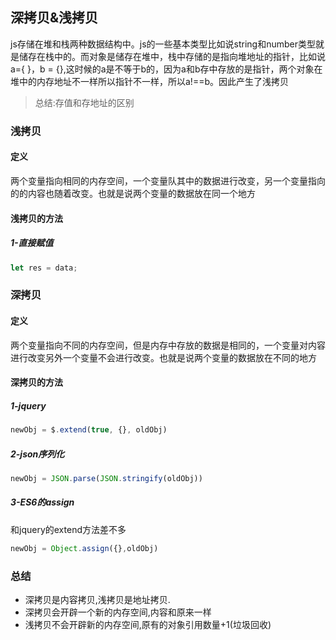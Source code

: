 ## 深拷贝&浅拷贝
js存储在堆和栈两种数据结构中。js的一些基本类型比如说string和number类型就是储存在栈中的。而对象是储存在堆中，栈中存储的是指向堆地址的指针，比如说a={ }，b = {},这时候的a是不等于b的，因为a和b存中存放的是指针，两个对象在堆中的内存地址不一样所以指针不一样，所以a!==b。因此产生了浅拷贝

> 总结:存值和存地址的区别

### 浅拷贝

#### 定义
两个变量指向相同的内存空间，一个变量队其中的数据进行改变，另一个变量指向的的内容也随着改变。也就是说两个变量的数据放在同一个地方


#### 浅拷贝的方法 

##### 1-直接赋值

```javascript
let res = data;
```

### 深拷贝

#### 定义
两个变量指向不同的内存空间，但是内存中存放的数据是相同的，一个变量对内容进行改变另外一个变量不会进行改变。也就是说两个变量的数据放在不同的地方

#### 深拷贝的方法

##### 1-jquery

```javascript
newObj = $.extend(true, {}, oldObj)
```

##### 2-json序列化

```javascript
newObj = JSON.parse(JSON.stringify(oldObj))
```

##### 3-ES6的assign
和jquery的extend方法差不多

```javascript
newObj = Object.assign({},oldObj)
```

### 总结
- 深拷贝是内容拷贝,浅拷贝是地址拷贝.
- 深拷贝会开辟一个新的内存空间,内容和原来一样
- 浅拷贝不会开辟新的内存空间,原有的对象引用数量+1(垃圾回收)
